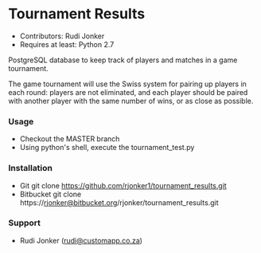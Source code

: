 # Tournament Results #

* Contributors: Rudi Jonker
* Requires at least: Python 2.7

PostgreSQL database to keep track of players and matches in a game tournament.

The game tournament will use the Swiss system for pairing up players in each round: players are not eliminated, and each player should be paired with another player with the same number of wins, or as close as possible.


### Usage ###

*	Checkout the MASTER branch
*	Using python's shell, execute the tournament_test.py

### Installation ###

*	Git
	git clone https://github.com/rjonker1/tournament_results.git
*	Bitbucket
	git clone https://rjonker@bitbucket.org/rjonker/tournament_results.git

### Support ###

* Rudi Jonker (rudi@customapp.co.za)